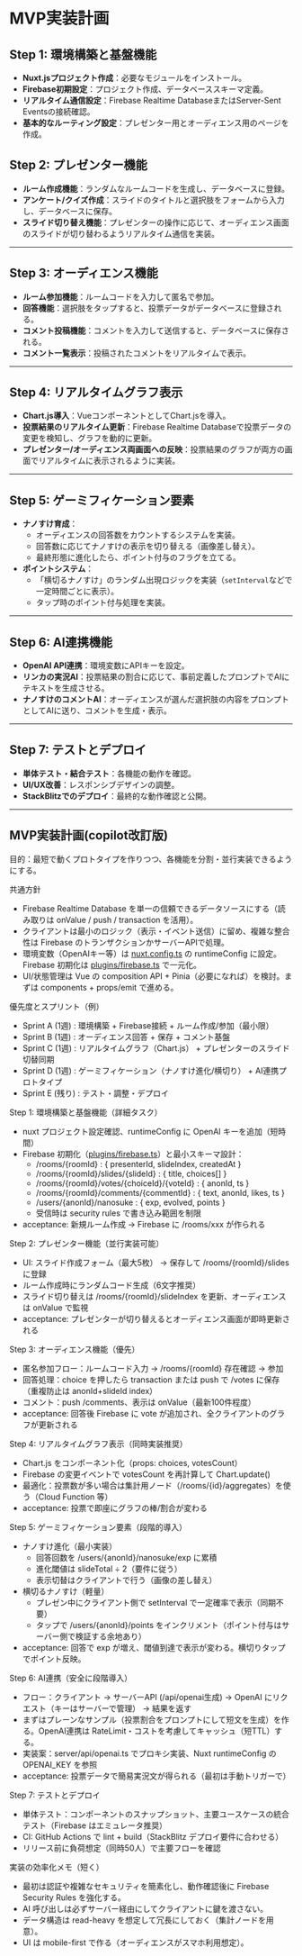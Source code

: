 # MVP実装計画

## Step 1: 環境構築と基盤機能

- **Nuxt.jsプロジェクト作成**：必要なモジュールをインストール。
- **Firebase初期設定**：プロジェクト作成、データベーススキーマ定義。
- **リアルタイム通信設定**：Firebase Realtime DatabaseまたはServer-Sent Eventsの接続確認。
- **基本的なルーティング設定**：プレゼンター用とオーディエンス用のページを作成。

## Step 2: プレゼンター機能

- **ルーム作成機能**：ランダムなルームコードを生成し、データベースに登録。
- **アンケート/クイズ作成**：スライドのタイトルと選択肢をフォームから入力し、データベースに保存。
- **スライド切り替え機能**：プレゼンターの操作に応じて、オーディエンス画面のスライドが切り替わるようリアルタイム通信を実装。

---

## Step 3: オーディエンス機能

- **ルーム参加機能**：ルームコードを入力して匿名で参加。
- **回答機能**：選択肢をタップすると、投票データがデータベースに登録される。
- **コメント投稿機能**：コメントを入力して送信すると、データベースに保存される。
- **コメント一覧表示**：投稿されたコメントをリアルタイムで表示。

---

## Step 4: リアルタイムグラフ表示

- **Chart.js導入**：VueコンポーネントとしてChart.jsを導入。
- **投票結果のリアルタイム更新**：Firebase Realtime Databaseで投票データの変更を検知し、グラフを動的に更新。
- **プレゼンター/オーディエンス両画面への反映**：投票結果のグラフが両方の画面でリアルタイムに表示されるように実装。

---

## Step 5: ゲーミフィケーション要素

- **ナノすけ育成**：
  - オーディエンスの回答数をカウントするシステムを実装。
  - 回答数に応じてナノすけの表示を切り替える（画像差し替え）。
  - 最終形態に進化したら、ポイント付与のフラグを立てる。
- **ポイントシステム**：
  - 「横切るナノすけ」のランダム出現ロジックを実装（`setInterval`などで一定時間ごとに表示）。
  - タップ時のポイント付与処理を実装。

---

## Step 6: AI連携機能

- **OpenAI API連携**：環境変数にAPIキーを設定。
- **リンカの実況AI**：投票結果の割合に応じて、事前定義したプロンプトでAIにテキストを生成させる。
- **ナノすけのコメントAI**：オーディエンスが選んだ選択肢の内容をプロンプトとしてAIに送り、コメントを生成・表示。

---

## Step 7: テストとデプロイ

- **単体テスト・結合テスト**：各機能の動作を確認。
- **UI/UX改善**：レスポンシブデザインの調整。
- **StackBlitzでのデプロイ**：最終的な動作確認と公開。

---

## MVP実装計画(copilot改訂版)

目的：最短で動くプロトタイプを作りつつ、各機能を分割・並行実装できるようにする。

共通方針

- Firebase Realtime Database を単一の信頼できるデータソースにする（読み取りは onValue / push / transaction を活用）。
- クライアントは最小のロジック（表示・イベント送信）に留め、複雑な整合性は Firebase のトランザクションかサーバーAPIで処理。
- 環境変数（OpenAIキー等）は [nuxt.config.ts](nuxt.config.ts) の runtimeConfig に設定。Firebase 初期化は [plugins/firebase.ts](plugins/firebase.ts) で一元化。
- UI/状態管理は Vue の composition API + Pinia（必要になれば）を検討。まずは components + props/emit で進める。

優先度とスプリント（例）

- Sprint A (1週) : 環境構築 + Firebase接続 + ルーム作成/参加（最小限）
- Sprint B (1週) : オーディエンス回答 + 保存 + コメント基盤
- Sprint C (1週) : リアルタイムグラフ（Chart.js） + プレゼンターのスライド切替同期
- Sprint D (1週) : ゲーミフィケーション（ナノすけ進化/横切り） + AI連携プロトタイプ
- Sprint E (残り) : テスト・調整・デプロイ

Step 1: 環境構築と基盤機能（詳細タスク）

- nuxt プロジェクト設定確認、runtimeConfig に OpenAI キーを追加（短時間）
- Firebase 初期化（[plugins/firebase.ts](plugins/firebase.ts)）と最小スキーマ設計：
  - /rooms/{roomId} : { presenterId, slideIndex, createdAt }
  - /rooms/{roomId}/slides/{slideId} : { title, choices[] }
  - /rooms/{roomId}/votes/{choiceId}/{voteId} : { anonId, ts }
  - /rooms/{roomId}/comments/{commentId} : { text, anonId, likes, ts }
  - /users/{anonId}/nanosuke : { exp, evolved, points }
  - 受信時は security rules で書き込み範囲を制限
- acceptance: 新規ルーム作成 → Firebase に /rooms/xxx が作られる

Step 2: プレゼンター機能（並行実装可能）

- UI: スライド作成フォーム（最大5枚） → 保存して /rooms/{roomId}/slides に登録
- ルーム作成時にランダムコード生成（6文字推奨）
- スライド切り替えは /rooms/{roomId}/slideIndex を更新、オーディエンスは onValue で監視
- acceptance: プレゼンターが切り替えるとオーディエンス画面が即時更新される

Step 3: オーディエンス機能（優先）

- 匿名参加フロー：ルームコード入力 → /rooms/{roomId} 存在確認 → 参加
- 回答処理：choice を押したら transaction または push で /votes に保存（重複防止は anonId+slideId index）
- コメント：push /comments、表示は onValue（最新100件程度）
- acceptance: 回答後 Firebase に vote が追加され、全クライアントのグラフが更新される

Step 4: リアルタイムグラフ表示（同時実装推奨）

- Chart.js をコンポーネント化（props: choices, votesCount）
- Firebase の変更イベントで votesCount を再計算して Chart.update()
- 最適化：投票数が多い場合は集計用ノード（/rooms/{id}/aggregates）を使う（Cloud Function 等）
- acceptance: 投票で即座にグラフの棒/割合が変わる

Step 5: ゲーミフィケーション要素（段階的導入）

- ナノすけ進化（最小実装）
  - 回答回数を /users/{anonId}/nanosuke/exp に累積
  - 進化閾値は slideTotal ÷ 2（要件に従う）
  - 表示切替はクライアントで行う（画像の差し替え）
- 横切るナノすけ（軽量）
  - プレゼン中にクライアント側で setInterval で一定確率で表示（同期不要）
  - タップで /users/{anonId}/points をインクリメント（ポイント付与はサーバー側で検証する余地あり）
- acceptance: 回答で exp が増え、閾値到達で表示が変わる。横切りタップでポイント反映。

Step 6: AI連携（安全に段階導入）

- フロー：クライアント → サーバーAPI (/api/openai生成) → OpenAI にリクエスト（キーはサーバーで管理） → 結果を返す
- まずはプレーンなサンプル（投票割合をプロンプトにして短文を生成）を作る。OpenAI連携は RateLimit・コストを考慮してキャッシュ（短TTL）する。
- 実装案：server/api/openai.ts でプロキシ実装、Nuxt runtimeConfig の OPENAI_KEY を参照
- acceptance: 投票データで簡易実況文が得られる（最初は手動トリガーで）

Step 7: テストとデプロイ

- 単体テスト：コンポーネントのスナップショット、主要ユースケースの統合テスト（Firebase はエミュレータ推奨）
- CI: GitHub Actions で lint + build（StackBlitz デプロイ要件に合わせる）
- リリース前に負荷想定（同時50人）で主要フローを確認

実装の効率化メモ（短く）

- 最初は認証や複雑なセキュリティを簡素化し、動作確認後に Firebase Security Rules を強化する。
- AI 呼び出しは必ずサーバー経由にしてクライアントに鍵を渡さない。
- データ構造は read-heavy を想定して冗長にしておく（集計ノードを用意）。
- UI は mobile-first で作る（オーディエンスがスマホ利用想定）。
